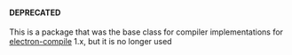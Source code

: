 #### DEPRECATED

This is a package that was the base class for compiler implementations for [electron-compile](https://github.com/electronjs/compile-cache) 1.x, but it is no longer used
